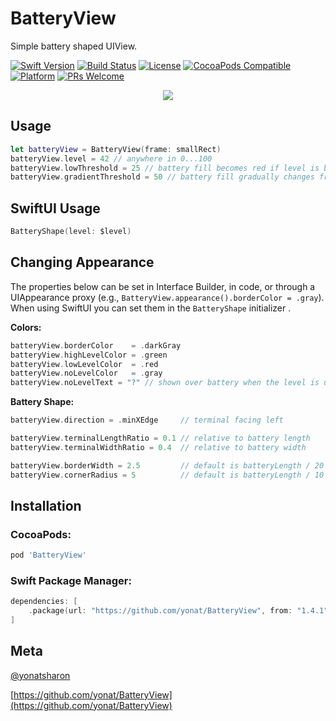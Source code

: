 # BatteryView
Simple battery shaped UIView.

[![Swift Version][swift-image]][swift-url]
[![Build Status][travis-image]][travis-url]
[![License][license-image]][license-url]
[![CocoaPods Compatible](https://img.shields.io/cocoapods/v/BatteryView.svg)](https://img.shields.io/cocoapods/v/BatteryView.svg)  
[![Platform](https://img.shields.io/cocoapods/p/BatteryView.svg?style=flat)](http://cocoapods.org/pods/BatteryView)
[![PRs Welcome](https://img.shields.io/badge/PRs-welcome-brightgreen.svg?style=flat-square)](http://makeapullrequest.com)

<p align="center">
<img src="Screenshots/Battery.png">
</p>

## Usage

```swift
let batteryView = BatteryView(frame: smallRect)
batteryView.level = 42 // anywhere in 0...100
batteryView.lowThreshold = 25 // battery fill becomes red if level is below this threshold
batteryView.gradientThreshold = 50 // battery fill gradually changes from green to red below this threshold
```

## SwiftUI Usage

```swift
BatteryShape(level: $level)
```

## Changing Appearance

The properties below can be set in Interface Builder, in code, or through a UIAppearance proxy (e.g., `BatteryView.appearance().borderColor = .gray`).
When using SwiftUI you can set them in the `BatteryShape` initializer .

**Colors:**

```swift
batteryView.borderColor    = .darkGray
batteryView.highLevelColor = .green
batteryView.lowLevelColor  = .red
batteryView.noLevelColor   = .gray
batteryView.noLevelText = "?" // shown over battery when the level is undefined or out of bounds
```

**Battery Shape:**

```swift
batteryView.direction = .minXEdge     // terminal facing left

batteryView.terminalLengthRatio = 0.1 // relative to battery length
batteryView.terminalWidthRatio = 0.4  // relative to battery width

batteryView.borderWidth = 2.5         // default is batteryLength / 20
batteryView.cornerRadius = 5          // default is batteryLength / 10
```

## Installation

### CocoaPods:

```ruby
pod 'BatteryView'
```

### Swift Package Manager:

```swift
dependencies: [
    .package(url: "https://github.com/yonat/BatteryView", from: "1.4.1")
]
```

## Meta

[@yonatsharon](https://twitter.com/yonatsharon)

[https://github.com/yonat/BatteryView](https://github.com/yonat/BatteryView)

[swift-image]:https://img.shields.io/badge/swift-4.2-orange.svg
[swift-url]: https://swift.org/
[license-image]: https://img.shields.io/badge/License-MIT-blue.svg
[license-url]: LICENSE.txt
[travis-image]: https://img.shields.io/travis/dbader/node-datadog-metrics/master.svg?style=flat-square
[travis-url]: https://travis-ci.org/dbader/node-datadog-metrics
